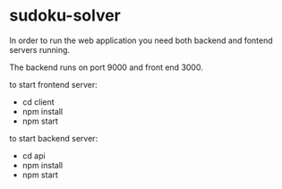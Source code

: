 # sudoku-solver

In order to run the web application you need both backend and fontend servers running. 

The backend runs on port 9000 and front end 3000.

to start frontend server:
 - cd client
 - npm install
 - npm start

to start backend server:
 - cd api
 - npm install
 - npm start
